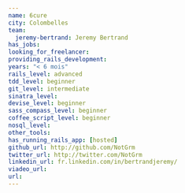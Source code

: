 ```yaml
---
name: 6cure
city: Colombelles
team:
  jeremy-bertrand: Jeremy Bertrand
has_jobs:
looking_for_freelancer:
providing_rails_development:
years: "< 6 mois"
rails_level: advanced
tdd_level: beginner
git_level: intermediate
sinatra_level:
devise_level: beginner
sass_compass_level: beginner
coffee_script_level: beginner
nosql_level:
other_tools:
has_running_rails_app: [hosted]
github_url: http://github.com/NotGrm
twitter_url: http://twitter.com/NotGrm
linkedin_url: fr.linkedin.com/in/bertrandjeremy/
viadeo_url:
url:
---
```

